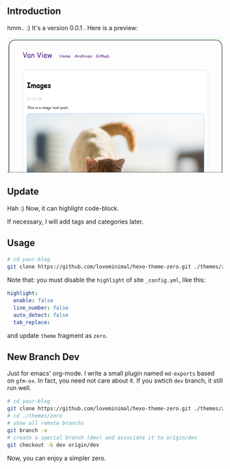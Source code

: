 ## Introduction

hmm.. :) It's a version 0.0.1 . Here is a preview:

![zero](./preview/zero.png)


## Update

Hah :) Now, it can highlight code-block.

If necessary, I will add tags and categories later.


## Usage

```sh
# cd your-blog
git clone https://github.com/loveminimal/hexo-theme-zero.git ./themes/zero
```

Note that: you must disable the `highlight` of site `_config.yml`, like this:

```yml
highlight:
  enable: false
  line_number: false
  auto_detect: false
  tab_replace:
```

and update `theme` fragment as `zero`.

## New Branch Dev

Just for emacs' org-mode. I write a small plugin named `md-exports` based on `gfm-ox`. In fact, you need not care about it. If you swtich `dev` branch, it still run well.

```sh
# cd your-blog
git clone https://github.com/loveminimal/hexo-theme-zero.git ./themes/zero
# cd ./themes/zero
# show all remote branchs
git branch -a
# create a special branch (dev) and associate it to origin/dev
git checkout -b dev origin/dev
```

Now, you can enjoy a simpler zero.
